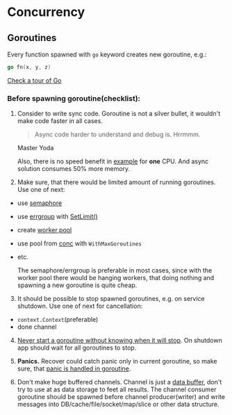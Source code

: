 # Concurrency

## Goroutines

Every function spawned with `go` keyword creates new goroutine, e.g.:
```go
go fn(x, y, z)
```
[Check a tour of Go](https://go.dev/tour/concurrency/1)

### Before spawning goroutine(checklist):

1. Consider to write sync code. Goroutine is not a silver bullet, it wouldn't make code faster in all cases.

    > Async code harder to understand and debug is. Hrrmmm.

    Master Yoda

    Also, there is no speed benefit in [example](./examples/README.md) for **one** CPU. And async solution consumes 50% more memory.


2. Make sure, that there would be limited amount of running goroutines. Use one of next:
- use [semaphore](https://pkg.go.dev/golang.org/x/sync/semaphore)
- use [errgroup](https://pkg.go.dev/golang.org/x/sync/errgroup) with [SetLimit()](https://pkg.go.dev/golang.org/x/sync/errgroup#Group.SetLimit)
- create [worker pool](https://gobyexample.com/worker-pools) 
- use pool from [conc](https://github.com/sourcegraph/conc) with `WithMaxGoroutines`
- etc.

    The semaphore/errgroup is preferable in most cases, since with the worker pool there would be hanging workers, that doing nothing and spawning a new goroutine is quite cheap.

3. It should be possible to stop spawned goroutines, e.g. on service shutdown. Use one of next for cancellation:
- `context.Context`(preferable)
- done channel

4. [Never start a goroutine without knowing when it will stop](https://dave.cheney.net/practical-go/presentations/gophercon-singapore-2019.html#_never_start_a_goroutine_without_knowing_when_it_will_stop). 
On shutdown app should wait for all goroutines to stop.

5. **Panics.** Recover could catch panic only in current goroutine, so make sure, that [panic is handled in goroutine](https://medium.com/codex/handle-panic-in-go-routine-54b82d6013d3).

6. Don't make huge buffered channels. Channel is just a [data buffer](https://en.wikipedia.org/wiki/Data_buffer),
don't try to use at as data storage to feet all results. 
The channel consumer goroutine should be spawned before channel producer(writer) and write messages into DB/cache/file/socket/map/slice or other data structure. 
